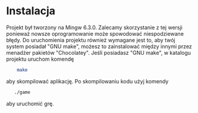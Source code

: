 # Instalacja
Projekt był tworzony na Mingw 6.3.0. Zalecamy skorzystanie z tej wersji ponieważ nowsze oprogramowanie może spowodować niespodziewane błędy. 
Do uruchomienia projektu również wymagane jest to, aby twój system posiadał "GNU make", możesz to zainstalować między innymi przez menadżer pakietów "Chocolatey".
Jeśli posiadasz "GNU make", w katalogu projektu uruchom komendę 
```bash
    make
```
aby skompilować aplikację.
Po skompilowaniu kodu użyj komendy 
```bash
   ./game
```
aby uruchomić grę.
